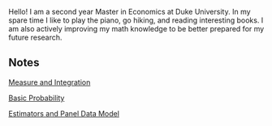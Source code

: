 Hello! I am a second year Master in Economics at Duke University. In my spare time I like to play the piano, go hiking, and reading interesting books. I am also actively improving my math knowledge to be better prepared for my future research.

## Notes
[Measure and Integration](https:\\BillRZhao.github.io/notes/MATH631.pdf) 

[Basic Probability](https:\\BillRZhao.github.io/notes/MATH740.pdf)

[Estimators and Panel Data Model](https:\\BillRZhao.github.io/notes/Estimators%20and%20Panel%20Data%20Model.pdf)

